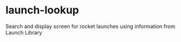 # launch-lookup
Search and display screen for rocket launches
  using information from Launch Library
